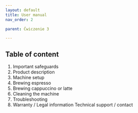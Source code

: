 ```yaml
---
layout: default
title: User manual
nav_order: 2

parent: Ćwiczenie 3

---
```


<h2>
Table of content

</h2>

<ol>
  <li>Important safeguards</li>
  <li>Product description</li>
  <li>Machine setup</li>
  <li>Brewing espresso</li>
  <li>Brewing cappuccino or latte</li>
  <li>Cleaning the machine</li>
  <li>Troubleshooting</li>
  <li>Warranty / Legal information
Technical support / contact</li>
  
</ol>
